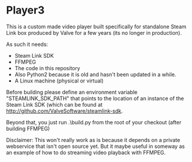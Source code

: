 # Player3

This is a custom made video player built specifically for standalone Steam Link box produced by Valve for a few years (its no longer in production).

As such it needs:
* Steam Link SDK
* FFMPEG
* The code in this repository
* Also Python2 because it is old and hasn't been updated in a while.
* A Linux machine (physical or virtual)

Before building please define an environment variable "STEAMLINK_SDK_PATH" that points to the location of an instance of the Steam Link SDK (which can be found at http://github.com/ValveSoftware/steamlink-sdk. 

Beyond that, you just run .\build.py from the root of your checkout (after building FFMPEG)

Disclaimer: This won't really work as is because it depends on a private webservice that isn't open source yet. But it maybe useful in someway as an example of how to do streaming video playback with FFMPEG.
